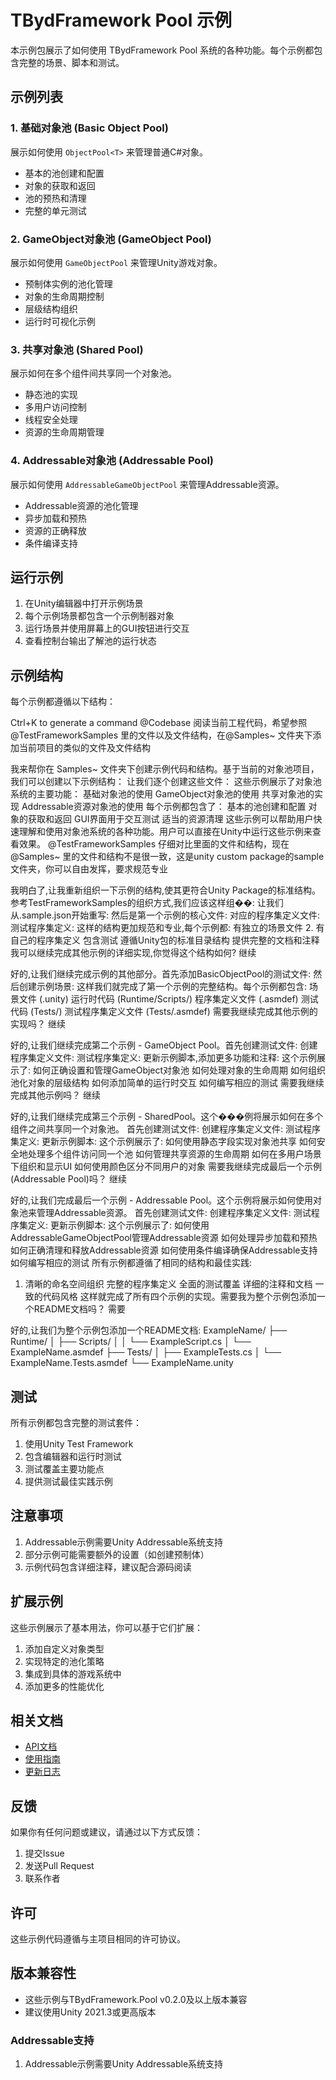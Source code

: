 # TBydFramework Pool 示例

本示例包展示了如何使用 TBydFramework Pool 系统的各种功能。每个示例都包含完整的场景、脚本和测试。

## 示例列表

### 1. 基础对象池 (Basic Object Pool)
展示如何使用 `ObjectPool<T>` 来管理普通C#对象。
- 基本的池创建和配置
- 对象的获取和返回
- 池的预热和清理
- 完整的单元测试

### 2. GameObject对象池 (GameObject Pool)
展示如何使用 `GameObjectPool` 来管理Unity游戏对象。
- 预制体实例的池化管理
- 对象的生命周期控制
- 层级结构组织
- 运行时可视化示例

### 3. 共享对象池 (Shared Pool)
展示如何在多个组件间共享同一个对象池。
- 静态池的实现
- 多用户访问控制
- 线程安全处理
- 资源的生命周期管理

### 4. Addressable对象池 (Addressable Pool)
展示如何使用 `AddressableGameObjectPool` 来管理Addressable资源。
- Addressable资源的池化管理
- 异步加载和预热
- 资源的正确释放
- 条件编译支持

## 运行示例

1. 在Unity编辑器中打开示例场景
2. 每个示例场景都包含一个示例制器对象
3. 运行场景并使用屏幕上的GUI按钮进行交互
4. 查看控制台输出了解池的运行状态

## 示例结构

每个示例都遵循以下结构： 

Ctrl+K to generate a command
 @Codebase  阅读当前工程代码，希望参照@TestFrameworkSamples 里的文件以及文件结构，在@Samples~ 文件夹下添加当前项目的类似的文件及文件结构

我来帮你在 Samples~ 文件夹下创建示例代码和结构。基于当前的对象池项目，我们可以创建以下示例结构：
让我们逐个创建这些文件：
这些示例展示了对象池系统的主要功能：
基础对象池的使用
GameObject对象池的使用
共享对象池的实现
Addressable资源对象池的使用
每个示例都包含了：
基本的池创建和配置
对象的获取和返回
GUI界面用于交互测试
适当的资源清理
这些示例可以帮助用户快速理解和使用对象池系统的各种功能。用户可以直接在Unity中运行这些示例来查看效果。
@TestFrameworkSamples 仔细对比里面的文件和结构，现在@Samples~ 里的文件和结构不是很一致，这是unity custom package的sample文件夹，你可以自由发挥，要求规范专业

我明白了,让我重新组织一下示例的结构,使其更符合Unity Package的标准结构。参考TestFrameworkSamples的组织方式,我们应该这样组��:
让我们从.sample.json开始重写:
然后是第一个示例的核心文件:
对应的程序集定义文件:
测试程序集定义:
这样的结构更加规范和专业,每个示例都:
有独立的场景文件
2. 有自己的程序集定义
包含测试
遵循Unity包的标准目录结构
提供完整的文档和注释
我可以继续完成其他示例的详细实现,你觉得这个结构如何?
继续

好的,让我们继续完成示例的其他部分。首先添加BasicObjectPool的测试文件:
然后创建示例场景:
这样我们就完成了第一个示例的完整结构。每个示例都包含:
场景文件 (.unity)
运行时代码 (Runtime/Scripts/)
程序集定义文件 (.asmdef)
测试代码 (Tests/)
测试程序集定义文件 (Tests/.asmdef)
需要我继续完成其他示例的实现吗？
继续

好的,让我们继续完成第二个示例 - GameObject Pool。首先创建测试文件:
创建程序集定义文件:
测试程序集定义:
更新示例脚本,添加更多功能和注释:
这个示例展示了:
如何正确设置和管理GameObject对象池
如何处理对象的生命周期
如何组织池化对象的层级结构
如何添加简单的运行时交互
如何编写相应的测试
需要我继续完成其他示例吗？
继续

好的,让我们继续完成第三个示例 - SharedPool。这个���例将展示如何在多个组件之间共享同一个对象池。
首先创建测试文件:
创建程序集定义文件:
测试程序集定义:
更新示例脚本:
这个示例展示了:
如何使用静态字段实现对象池共享
如何安全地处理多个组件访问同一个池
如何管理共享资源的生命周期
如何在多用户场景下组织和显示UI
如何使用颜色区分不同用户的对象
需要我继续完成最后一个示例(Addressable Pool)吗？
继续

好的,让我们完成最后一个示例 - Addressable Pool。这个示例将展示如何使用对象池来管理Addressable资源。
首先创建测试文件:
创建程序集定义文件:
测试程序集定义:
更新示例脚本:
这个示例展示了:
如何使用AddressableGameObjectPool管理Addressable资源
如何处理异步加载和预热
如何正确清理和释放Addressable资源
如何使用条件编译确保Addressable支持
如何编写相应的测试
所有示例都遵循了相同的结构和最佳实践:
1. 清晰的命名空间组织
完整的程序集定义
全面的测试覆盖
详细的注释和文档
一致的代码风格
这样就完成了所有四个示例的实现。需要我为整个示例包添加一个README文档吗？
需要

好的,让我们为整个示例包添加一个README文档:
ExampleName/
├── Runtime/
│ ├── Scripts/
│ │ └── ExampleScript.cs
│ └── ExampleName.asmdef
├── Tests/
│ ├── ExampleTests.cs
│ └── ExampleName.Tests.asmdef
└── ExampleName.unity

## 测试

所有示例都包含完整的测试套件：
1. 使用Unity Test Framework
2. 包含编辑器和运行时测试
3. 测试覆盖主要功能点
4. 提供测试最佳实践示例

## 注意事项

1. Addressable示例需要Unity Addressable系统支持
2. 部分示例可能需要额外的设置（如创建预制体）
3. 示例代码包含详细注释，建议配合源码阅读

## 扩展示例

这些示例展示了基本用法，你可以基于它们扩展：
1. 添加自定义对象类型
2. 实现特定的池化策略
3. 集成到具体的游戏系统中
4. 添加更多的性能优化

## 相关文档

- [API文档](../Documentation~/api.md)
- [使用指南](../Documentation~/manual.md)
- [更新日志](../CHANGELOG.md)

## 反馈

如果你有任何问题或建议，请通过以下方式反馈：
1. 提交Issue
2. 发送Pull Request
3. 联系作者

## 许可

这些示例代码遵循与主项目相同的许可协议。

## 版本兼容性
- 这些示例与TBydFramework.Pool v0.2.0及以上版本兼容
- 建议使用Unity 2021.3或更高版本

### Addressable支持
1. Addressable示例需要Unity Addressable系统支持